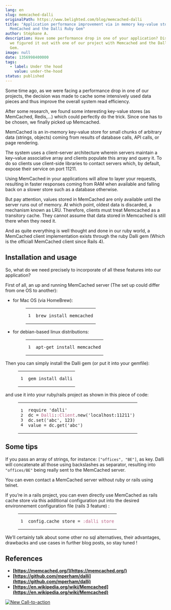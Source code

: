 ```yaml
---
lang: en
slug: memcached-dalli
originalPath: https://www.belighted.com/blog/memcached-dalli
title: "Application performance improvement via in memory key-value store:
  MemCached and the Dalli Ruby Gem"
author: Stéphane A.
description: Have some performance drop in one of your application? Discover how
  we figured it out with one of our project with Memcached and the Dalli Ruby
  Gem.
image: null
date: 1356998400000
tags:
  - label: Under the hood
    value: under-the-hood
status: published
---
```

Some time ago, as we were facing a performance drop in one of our projects, the decision was made to cache some intensively used data pieces and thus improve the overall system read efficiency.

After some research, we found some interesting key-value stores (as MemCached, Redis,…) which could perfectly do the trick. Since one has to be chosen, we finally picked up Memcached.

MemCached is an in-memory key-value store for small chunks of arbitrary data (strings, objects) coming from results of database calls, API calls, or page rendering.

The system uses a client–server architecture wherein servers maintain a key–value associative array and clients populate this array and query it. To do so clients use client-side libraries to contact servers which, by default, expose their service on port 11211.

Using MemCached in your applications will allow to layer your requests, resulting in faster responses coming from RAM when available and falling back on a slower store such as a database otherwise.

But pay attention, values stored in MemCached are only available until the server runs out of memory. At which point, oldest data is discarded, a mechanism known as LRU. Therefore, clients must treat Memcached as a transitory cache. They cannot assume that data stored in Memcached is still there when they need it.

And as quite everything is well thought and done in our ruby world, a MemCached client implementation exists through the ruby Dalli gem (Which is the officiall MemCached client since Rails 4).

Installation and usage
----------------------

So, what do we need precisely to incorporate of all these features into our application?

First of all, an up and running MemCached server (The set up could differ from one OS to another):

*   for Mac OS (via HomeBrew):
    
    <figure class="code"><div class="highlight"><table><tbody><tr><td class="gutter"><pre class="line-numbers"><span class="line-number">1</span>
    </pre></td><td class="code"><pre><code class="undefined"><span class="line">brew install memcached</span></code></pre></td></tr></tbody></table></div></figure>
    
*   for debian-based linux distributions:
    
    <figure class="code"><div class="highlight"><table><tbody><tr><td class="gutter"><pre class="line-numbers"><span class="line-number">1</span>
    </pre></td><td class="code"><pre><code class="undefined"><span class="line">apt-get install memcached</span></code></pre></td></tr></tbody></table></div></figure>
    

Then you can simply install the Dalli gem (or put it into your gemfile):

<figure class="code"><div class="highlight"><table><tbody><tr><td class="gutter"><pre class="line-numbers"><span class="line-number">1</span>
</pre></td><td class="code"><pre><code class="ruby"><span class="line"><span class="n">gem</span> <span class="n">install</span> <span class="n">dalli</span>
</span></code></pre></td></tr></tbody></table></div></figure>

and use it into your ruby/rails project as shown in this piece of code:

<figure class="code"><div class="highlight"><table><tbody><tr><td class="gutter"><pre class="line-numbers"><span class="line-number">1</span>
<span class="line-number">2</span>
<span class="line-number">3</span>
<span class="line-number">4</span>
</pre></td><td class="code"><pre><code class="ruby"><span class="line"><span class="nb"><span class="keyword">require</span></span> <span class="s1"><span class="string">'dalli'</span></span>
</span><span class="line"><span class="n">dc</span> <span class="o">=</span> <span class="ss"><span class="constant">Dalli</span></span><span class="constant"><span class="p">:</span><span class="ss">:Client</span></span><span class="ss"></span><span class="o">.</span><span class="n">new</span><span class="p">(</span><span class="s1"><span class="string">'localhost:11211'</span></span><span class="p">)</span>
</span><span class="line"><span class="n">dc</span><span class="o">.</span><span class="n">set</span><span class="p">(</span><span class="s1"><span class="string">'abc'</span></span><span class="p">,</span> <span class="mi"><span class="number">123</span></span><span class="p">)</span>
</span><span class="line"><span class="n">value</span> <span class="o">=</span> <span class="n">dc</span><span class="o">.</span><span class="n">get</span><span class="p">(</span><span class="s1"><span class="string">'abc'</span></span><span class="p">)</span>
</span></code></pre></td></tr></tbody></table></div></figure>

Some tips
---------

If you pass an array of strings, for instance: `["offices", "BE"]`, as key. Dalli will concatenate all those using backslashes as separator, resulting into `"offices/BE"` being really sent to the MemCached server.

You can even contact a MemCached server without ruby or rails using telnet.

If you’re in a rails project, you can even directly use MemCached as rails cache store via this additional configuration put into the desired environnement configuration file (rails 3 feature) :

<figure class="code"><div class="highlight"><table><tbody><tr><td class="gutter"><pre class="line-numbers"><span class="line-number">1</span>
</pre></td><td class="code"><pre><code class="ruby"><span class="line"><span class="n">config</span><span class="o">.</span><span class="n">cache_store</span> <span class="o">=</span> <span class="ss"><span class="symbol">:dalli_store</span></span>
</span></code></pre></td></tr></tbody></table></div></figure>

We’ll certainly talk about some other no sql alternatives, their advantages, drawbacks and use cases in further blog posts, so stay tuned !

References
----------

*   **[https://memcached.org/](https://memcached.org/)**
*   **[https://github.com/mperham/dalli](https://github.com/mperham/dalli)**
*   **[https://en.wikipedia.org/wiki/Memcached](https://en.wikipedia.org/wiki/Memcached)**

[![New Call-to-action](https://no-cache.hubspot.com/cta/default/1684659/fb3606cc-cc1b-47d0-ae85-2c9f69837fe2.png)](https://cta-redirect.hubspot.com/cta/redirect/1684659/fb3606cc-cc1b-47d0-ae85-2c9f69837fe2)